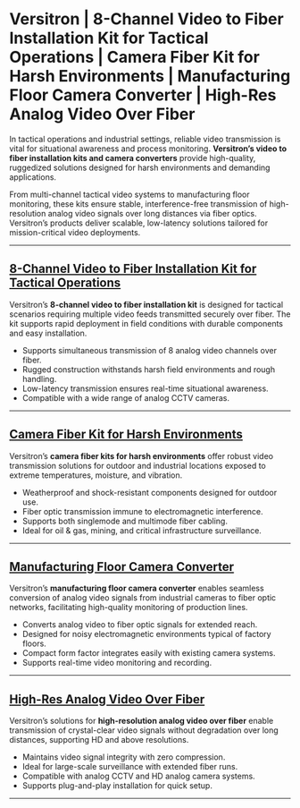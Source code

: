 
# Versitron | 8-Channel Video to Fiber Installation Kit for Tactical Operations | Camera Fiber Kit for Harsh Environments | Manufacturing Floor Camera Converter | High-Res Analog Video Over Fiber

In tactical operations and industrial settings, reliable video transmission is vital for situational awareness and process monitoring. **Versitron’s video to fiber installation kits and camera converters** provide high-quality, ruggedized solutions designed for harsh environments and demanding applications.

From multi-channel tactical video systems to manufacturing floor monitoring, these kits ensure stable, interference-free transmission of high-resolution analog video signals over long distances via fiber optics. Versitron’s products deliver scalable, low-latency solutions tailored for mission-critical video deployments.

---

## [8-Channel Video to Fiber Installation Kit for Tactical Operations](https://www.versitron.com/products/fvmtr8a05a-fvmtr8a03afvmtr8a05a-8channel-digital-fiber-video-multiplexer-2)
Versitron’s **8-channel video to fiber installation kit** is designed for tactical scenarios requiring multiple video feeds transmitted securely over fiber. The kit supports rapid deployment in field conditions with durable components and easy installation.

- Supports simultaneous transmission of 8 analog video channels over fiber.  
- Rugged construction withstands harsh field environments and rough handling.  
- Low-latency transmission ensures real-time situational awareness.  
- Compatible with a wide range of analog CCTV cameras.

---

## [Camera Fiber Kit for Harsh Environments](https://www.versitron.com/products/fvmtr8a03a-fvmtr8a03afvmtr8a05a-8channel-digital-fiber-video-multiplexer-1)
Versitron’s **camera fiber kits for harsh environments** offer robust video transmission solutions for outdoor and industrial locations exposed to extreme temperatures, moisture, and vibration.

- Weatherproof and shock-resistant components designed for outdoor use.  
- Fiber optic transmission immune to electromagnetic interference.  
- Supports both singlemode and multimode fiber cabling.  
- Ideal for oil & gas, mining, and critical infrastructure surveillance.

---

## [Manufacturing Floor Camera Converter](https://www.versitron.com/products/fvmtr8005a-fvmtr8003afvmtr8005a-8channel-digital-fiber-video-multiplexer-installation-kit-2)
Versitron’s **manufacturing floor camera converter** enables seamless conversion of analog video signals from industrial cameras to fiber optic networks, facilitating high-quality monitoring of production lines.

- Converts analog video to fiber optic signals for extended reach.  
- Designed for noisy electromagnetic environments typical of factory floors.  
- Compact form factor integrates easily with existing camera systems.  
- Supports real-time video monitoring and recording.

---

## [High-Res Analog Video Over Fiber](https://www.versitron.com/products/fvmtr8003a-fvmtr8003afvmtr8005a-8channel-digital-fiber-video-multiplexer-installation-kit-1)  
Versitron’s solutions for **high-resolution analog video over fiber** enable transmission of crystal-clear video signals without degradation over long distances, supporting HD and above resolutions.

- Maintains video signal integrity with zero compression.  
- Ideal for large-scale surveillance with extended fiber runs.  
- Compatible with analog CCTV and HD analog camera systems.  
- Supports plug-and-play installation for quick setup.

---

